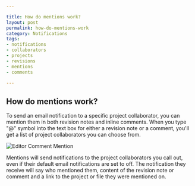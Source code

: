 ```yaml
---

title: How do mentions work?
layout: post
permalink: how-do-mentions-work
category: Notifications 
tags:
- notifications
- collaborators
- projects
- revisions
- mentions
- comments

---
```


## How do mentions work? 
To send an email notification to a specific project collaborator, you can mention them in both revision notes and inline comments. When you type "@" symbol into the text box for either a revision note or a comment, you'll get a list of project collaborators you can choose from. 

![Editor Comment Mention](https://s3.amazonaws.com/beegit-images/helpImages/editor-comment-mention.png)

Mentions will send notifications to the project collaborators you call out, even if their default email notifications are set to off. The notification they receive will say who mentioned them, content of the revision note or comment and a link to the project or file they were mentioned on. 

